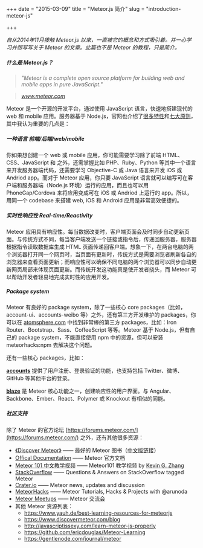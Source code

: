 +++
date = "2015-03-09"
title = "Meteor.js 简介"
slug = "introduction-meteor-js"

+++

*自从2014年11月接触 Meteor.js 以来，一直被它的概念和方式吸引着。并一心学习并想写写关于 Meteor 的文章。此篇也不是 Meteor 的教程，只是简介。*

##### 什么是 Meteor.js？

> *"Meteor is a complete open source platform for building web and mobile apps in pure JavaScript."*

> *www.meteor.com*

Meteor 是一个开源的开发平台，通过使用 JavaScript 语言，快速地搭建现代的 web 和 mobile 应用。服务器基于 Node.js，官网也介绍了[很多特性](www.meteor.com)和[七大原则](http://docs.meteor.com/#/basic/sevenprinciples)，其中我认为重要的几点是：

##### 一种语言 前端/后端/web/mobile

你如果想创建一个 web 或 mobile 应用，你可能需要学习除了前端 HTML、CSS、JavaScript 和 之外，还需掌握比如 PHP、Ruby、Python 等其中一个语言来开发服务器端代码，还需要学习 Objective-C 或 Java 语言来开发 iOS 或 Andriod app。而对于 Meteor 应用，你只要 JavaScript 语言就可以编写可在客户端和服务器端（Node.js 环境）运行的应用，而且也可以用 PhoneGap/Cordova 来将应用变成可在 iOS 或 Andriod 上运行的 app。所以，用同一个 codebase 来搭建 web, iOS 和 Android 应用是非常高效便捷的。

##### 实时性响应性 Real-time/Reactivity

Meteor 应用具有响应性。每当数据改变时，客户端页面会及时同步自动更新页面。与传统方式不同，每当客户端发送一个链接或指令后，传递回服务器，服务器根据指令读取数据库生成 HTML 页面传递回客户端。想象一下，在两台电脑的两个浏览器打开同一个网页时，当页面有更新时，传统方式是需要浏览者刷新各自的浏览器来查看页面更新；而响应性可以确保不同电脑的两个浏览器可以同步自动更新网页局部来体现页面更新。而传统开发这功能真是使开发者挠头，而 Meteor 可以帮助开发者轻易地完成实时性的应用开发。

##### Package system

Meteor 有良好的 package system，除了一些核心 core packages（比如，account-ui、accounts-weibo 等）之外，还有第三方开发维护的 packages，你可以在 [atomsphere.com](https://atmospherejs.com/) 中找到非常棒的第三方 packages，比如：Iron Router、Bootstrap、Sass、CoffeeScript 等等。Meteor 基于 Node.js，但有自己的 package system，不能直接使用 npm 中的资源，但可以安装 meteorhacks:npm 去解决这个问题。

还有一些核心 packages，比如：

**[accounts](https://www.meteor.com/accounts)** 提供了用户注册、登录验证的功能，也支持包括 Twitter、微博、GitHub 等其他平台的登录。

**[blaze](https://www.meteor.com/blaze)** 是 Meteor 核心功能之一，创建响应性的用户界面。与 Angular、Backbone、Ember、React、Polymer 或 Knockout 有相似的同能。

##### 社区支持

除了 Meteor 的官方论坛 [https://forums.meteor.com/](https://forums.meteor.com/) 之外，还有其他很多资源：

- [《Discover Meteor》](https://www.discovermeteor.com/)  —— 最好的 Meteor 图书（[中文版链接](https://zh.discovermeteor.com/)）
- [Offical Documentation](https://docs.meteor.com/) —— Meteor 官方文档
- [Meteor 101 中文教学视频](http://www.maiziedu.com/lesson/3446) —— Meteor101 教学视频 by [Kevin G. Zhang](https://github.com/kevingzhang)
- [StackOverflow](http://stackoverflow.com/questions/tagged/meteor) —— Questions & Answers on StackOverflow tagged Meteor
- [Crater.io](http://crater.io/) —— Meteor news, updates and discussion
- [MeteorHacks](https://meteorhacks.com/) —— Meteor Tutorials, Hacks & Projects with @arunoda
- [Meteor Meetups](http://meteor.meetup.com/)  —— Meteor 交流会
- 其他 Meteor 资源列表：
  - https://www.yauh.de/best-learning-resources-for-meteorjs
  - https://www.discovermeteor.com/blog
  - http://javascriptissexy.com/learn-meteor-js-properly
  - https://github.com/ericdouglas/Meteor-Learning
  - https://gentlenode.com/journal/meteor
